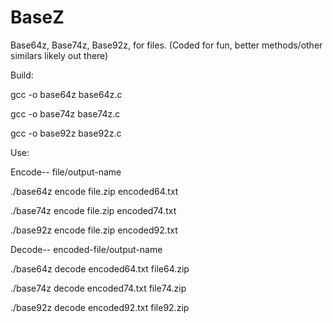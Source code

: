 # BaseZ
Base64z, Base74z, Base92z, for files. (Coded for fun, better methods/other similars likely out there)

Build:

gcc -o base64z base64z.c

gcc -o base74z base74z.c

gcc -o base92z base92z.c

Use:

Encode-- file/output-name

./base64z encode file.zip encoded64.txt

./base74z encode file.zip encoded74.txt

./base92z encode file.zip encoded92.txt

Decode-- encoded-file/output-name

./base64z decode encoded64.txt file64.zip

./base74z decode encoded74.txt file74.zip

./base92z decode encoded92.txt file92.zip






